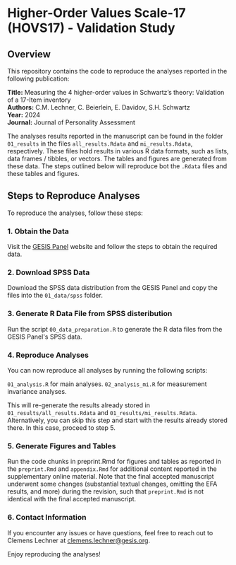 # Higher-Order Values Scale-17 (HOVS17) - Validation Study

## Overview

This repository contains the code to reproduce the analyses reported in the following publication:

**Title:** Measuring the 4 higher-order values in Schwartz’s theory: Validation of a 17-Item inventory  
**Authors:** C.M. Lechner, C. Beierlein, E. Davidov, S.H. Schwartz  
**Year:** 2024  
**Journal:** Journal of Personality Assessment  

The analyses results reported in the manuscript can be found in the folder `01_results` in the files `all_results.Rdata` and `mi_results.Rdata`, respectively.
These files hold results in various R data formats, such as lists, data frames / tibbles, or vectors. The tables and figures are generated from these data.
The steps outlined below will reproduce bot the `.Rdata` files and these tables and figures.

## Steps to Reproduce Analyses

To reproduce the analyses, follow these steps:

### 1. Obtain the Data

Visit the [GESIS Panel](https://www.gesis.org/en/gesis-panel/gesis-panel-home) website and follow the steps to obtain the required data.

### 2. Download SPSS Data

Download the SPSS data distribution from the GESIS Panel and copy the files into the `01_data/spss` folder.

### 3. Generate R Data File from SPSS disteribution

Run the script `00_data_preparation.R` to generate the R data files from the GESIS Panel's SPSS data.

### 4. Reproduce Analyses
You can now reproduce all analyses by running the following scripts:

`01_analysis.R` for main analyses.
`02_analysis_mi.R` for measurement invariance analyses.

This will re-generate the results already stored in  `01_results/all_results.Rdata` and `01_results/mi_results.Rdata`.
Alternatively, you can skip this step and start with the results already stored there. In this case, proceed to step 5.

###  5. Generate Figures and Tables
Run the code chunks in preprint.Rmd for figures and tables as reported in the `preprint.Rmd` and `appendix.Rmd` for additional content reported in the supplementary online material.
Note that the final accepted manuscript underwent some changes (substantial textual changes, omitting the EFA results, and more) during the revision, such that `preprint.Rmd` is not identical with the final accepted manuscript.

### 6. Contact Information

If you encounter any issues or have questions, feel free to reach out to Clemens Lechner at [clemens.lechner@gesis.org](mailto:clemens.lechner@gesis.org).

Enjoy reproducing the analyses!
